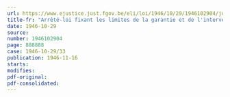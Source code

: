 ```yaml
---
url: https://www.ejustice.just.fgov.be/eli/loi/1946/10/29/1946102904/justel
title-fr: "Arrêté-loi fixant les limites de la garantie et de l'intervention de l'Etat accordées aux crédits à consentir par l'institut national agricole aux agriculteurs dont les biens ont particulièrement souffert de faits de guerre"
date: 1946-10-29
source:
number: 1946102904
page: 888888
case: 1946-10-29/33
publication: 1946-11-16
starts:
modifies:
pdf-original:
pdf-consolidated:
---
```


